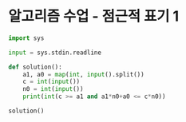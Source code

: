 # 알고리즘 수업 - 점근적 표기 1

```python
import sys

input = sys.stdin.readline

def solution():
    a1, a0 = map(int, input().split())
    c = int(input())
    n0 = int(input())
    print(int(c >= a1 and a1*n0+a0 <= c*n0))

solution()
```

